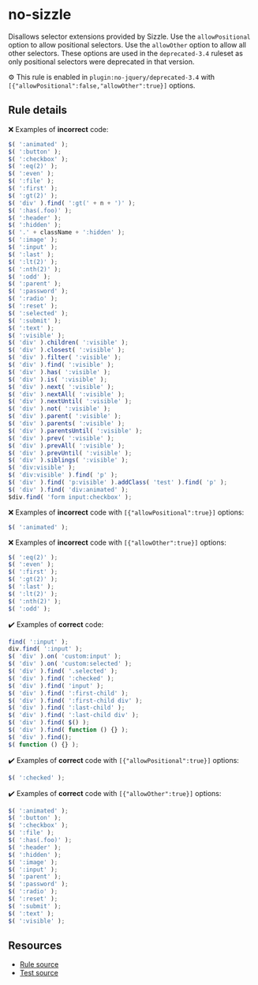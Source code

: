 # no-sizzle

Disallows selector extensions provided by Sizzle. Use the `allowPositional` option to allow positional selectors. Use the `allowOther` option to allow all other selectors. These options are used in the `deprecated-3.4` ruleset as only positional selectors were deprecated in that version.

⚙️ This rule is enabled in `plugin:no-jquery/deprecated-3.4` with `[{"allowPositional":false,"allowOther":true}]` options.

## Rule details

❌ Examples of **incorrect** code:
```js
$( ':animated' );
$( ':button' );
$( ':checkbox' );
$( ':eq(2)' );
$( ':even' );
$( ':file' );
$( ':first' );
$( ':gt(2)' );
$( 'div' ).find( ':gt(' + n + ')' );
$( ':has(.foo)' );
$( ':header' );
$( ':hidden' );
$( '.' + className + ':hidden' );
$( ':image' );
$( ':input' );
$( ':last' );
$( ':lt(2)' );
$( ':nth(2)' );
$( ':odd' );
$( ':parent' );
$( ':password' );
$( ':radio' );
$( ':reset' );
$( ':selected' );
$( ':submit' );
$( ':text' );
$( ':visible' );
$( 'div' ).children( ':visible' );
$( 'div' ).closest( ':visible' );
$( 'div' ).filter( ':visible' );
$( 'div' ).find( ':visible' );
$( 'div' ).has( ':visible' );
$( 'div' ).is( ':visible' );
$( 'div' ).next( ':visible' );
$( 'div' ).nextAll( ':visible' );
$( 'div' ).nextUntil( ':visible' );
$( 'div' ).not( ':visible' );
$( 'div' ).parent( ':visible' );
$( 'div' ).parents( ':visible' );
$( 'div' ).parentsUntil( ':visible' );
$( 'div' ).prev( ':visible' );
$( 'div' ).prevAll( ':visible' );
$( 'div' ).prevUntil( ':visible' );
$( 'div' ).siblings( ':visible' );
$( 'div:visible' );
$( 'div:visible' ).find( 'p' );
$( 'div' ).find( 'p:visible' ).addClass( 'test' ).find( 'p' );
$( 'div' ).find( 'div:animated' );
$div.find( 'form input:checkbox' );
```

❌ Examples of **incorrect** code with `[{"allowPositional":true}]` options:
```js
$( ':animated' );
```

❌ Examples of **incorrect** code with `[{"allowOther":true}]` options:
```js
$( ':eq(2)' );
$( ':even' );
$( ':first' );
$( ':gt(2)' );
$( ':last' );
$( ':lt(2)' );
$( ':nth(2)' );
$( ':odd' );
```

✔️ Examples of **correct** code:
```js
find( ':input' );
div.find( ':input' );
$( 'div' ).on( 'custom:input' );
$( 'div' ).on( 'custom:selected' );
$( 'div' ).find( '.selected' );
$( 'div' ).find( ':checked' );
$( 'div' ).find( 'input' );
$( 'div' ).find( ':first-child' );
$( 'div' ).find( ':first-child div' );
$( 'div' ).find( ':last-child' );
$( 'div' ).find( ':last-child div' );
$( 'div' ).find( $() );
$( 'div' ).find( function () {} );
$( 'div' ).find();
$( function () {} );
```

✔️ Examples of **correct** code with `[{"allowPositional":true}]` options:
```js
$( ':checked' );
```

✔️ Examples of **correct** code with `[{"allowOther":true}]` options:
```js
$( ':animated' );
$( ':button' );
$( ':checkbox' );
$( ':file' );
$( ':has(.foo)' );
$( ':header' );
$( ':hidden' );
$( ':image' );
$( ':input' );
$( ':parent' );
$( ':password' );
$( ':radio' );
$( ':reset' );
$( ':submit' );
$( ':text' );
$( ':visible' );
```

## Resources

* [Rule source](/src/rules/no-sizzle.js)
* [Test source](/src/tests/no-sizzle.js)

